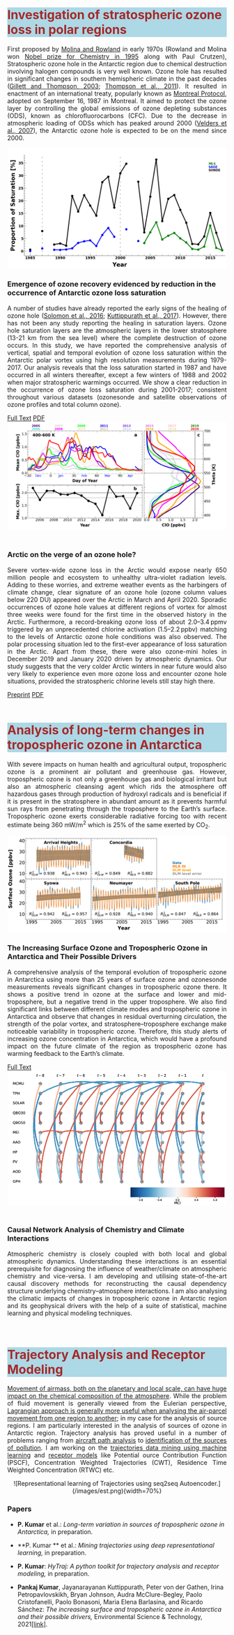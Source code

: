<!--
.. title: Research
.. slug: research
.. date: 2020-05-07 05:52:47 UTC+05:30
.. tags: 
.. category: 
.. link: 
.. description: 
.. type: text
-->

<style type="text/css">
  p a {
  text-decoration: underline;
}

  .row-eq-height {
  display: -webkit-box;
  display: -webkit-flex;
  display: -ms-flexbox;
  display: flex;
}

</style>


<!--For Altmetric badges-->
<script type='text/javascript' src='https://d1bxh8uas1mnw7.cloudfront.net/assets/embed.js'></script>
	
<!--For Dimensions badges-->
<script async src="https://badge.dimensions.ai/badge.js" charset="utf-8"></script>

<h1 style="background-color: #ADD8E6; color:#A52A2A">Investigation of stratospheric ozone loss in polar regions</h1>

<p align='justify'>
First proposed by <a href="https://www.nature.com/articles/249810a0" style="text-decoration: underline">Molina and Rowland</a> in early 1970s (Rowland and Molina won <a href="https://www.nobelprize.org/prizes/chemistry/1995/summary/" style="text-decoration: underline">Nobel prize for Chemistry in 1995</a> along with Paul Crutzen), Stratospheric ozone hole in the Antarctic region due to chemical destruction involving halogen compounds is very well known. Ozone hole has resulted in significant changes in southern hemispheric climate in the past decades (<a href="https://science.sciencemag.org/content/302/5643/273.full" style="text-decoration: underline">Gillett and Thompson, 2003</a>; <a href="https://www.nature.com/articles/ngeo1296">Thompson et al., 2011</a>). It resulted in enactment of an international treaty, popularly known as <a href="https://ozone.unep.org/treaties/montreal-protocol">Montreal Protocol</a>, adopted on September 16, 1987 in Montreal. It aimed to protect the ozone layer by controlling the global emissions of ozone depleting substances (ODS), known as chlorofluorocarbons (CFC). Due to the decrease in atmospheric loading of ODSs which has peaked around 2000 (<a href="https://www.pnas.org/content/104/12/4814">Velders et al., 2007</a>), the Antarctic ozone hole is expected to be on the mend since 2000. 
</p>

<div class="row row-cols-1 row-cols-sm-1 row-cols-md-1 row-cols-lg-2">

<div class="col mb-4 row-eq-height">
<div class="card">
<img class="card-img-top" src="/images/sonde11.png">
<div class="card-body">
<h3 class="card-title" align="left">Emergence of ozone recovery evidenced by reduction in the occurrence of Antarctic ozone loss saturation</h3>
<p class="card-text" align='justify'>A number of studies have already reported the early signs of the healing of ozone hole (<a href="https://science.sciencemag.org/content/353/6296/269.full">Solomon et al., 2016</a>; <a href="https://www.nature.com/articles/s41598-017-00722-7">Kuttippurath et al., 2017</a>). However, there has not been any study reporting the healing in saturation layers. Ozone hole saturation layers are the atmospheric layers in the lower stratosphere (13-21 km from the sea level) where the complete destruction of ozone occurs. In this study, we have reported the comprehensive analysis of vertical, spatial and temporal evolution of ozone loss saturation within the Antarctic polar vortex using high resolution measurements during 1979-2017. Our analysis reveals that the loss saturation started in 1987 and have occurred in all winters thereafter, except a few winters of 1988 and 2002 when major stratospheric warmings occurred. We show a clear reduction in the occurrence of ozone loss saturation during 2001-2017; consistent throughout various datasets (ozonesonde and satellite observations of ozone profiles and total column ozone). </p>
      
<span>
<a href="http://www.nature.com/articles/s41612-018-0052-6" class="btn btn-primary">Full Text</a>  
<a href="https://www.nature.com/articles/s41612-018-0052-6.pdf" class="btn btn-primary">PDF</a> 
</span>

</div>
</div>
</div>

<div class="col mb-4 row-eq-height">
<div class="card">
<img class="card-img-top" src="/images/clo.png">
<div class="card-body">
<h3 class="card-title" align="left"><br/>Arctic on the verge of an ozone hole? <br/></h3>
<p class="card-text" align='justify'>  Severe vortex-wide ozone loss in the Arctic would expose nearly 650 million people and ecosystem to unhealthy ultra-violet radiation levels. Adding to these worries, and extreme weather events as the harbingers of climate change, clear signature of an ozone hole (ozone column values below 220 DU) appeared over the Arctic in March and April 2020. Sporadic occurrences of ozone hole values at different regions of vortex for almost three weeks were found for the first time in the observed history in the Arctic. Furthermore, a record-breaking ozone loss of about 2.0–3.4 ppmv triggered by an unprecedented chlorine activation (1.5–2.2 ppbv) matching to the levels of Antarctic ozone hole conditions was also observed. The polar processing situation led to the first-ever appearance of loss saturation in the Arctic. Apart from these, there were also ozone-mini holes in December 2019 and January 2020 driven by atmospheric dynamics. Our study suggests that the very colder Arctic winters in near future would also very likely to experience even more ozone loss and encounter ozone hole situations, provided the stratospheric chlorine levels still stay high there. </p>
      
<span>
<a href="https://acp.copernicus.org/preprints/acp-2020-1313/" class="btn btn-primary">Preprint</a>  
<a href="https://acp.copernicus.org/preprints/acp-2020-1313/acp-2020-1313.pdf" class="btn btn-primary">PDF</a> 
</span>

</div>
</div>
</div>

</div>

<BR>

<h1 style="background-color: #ADD8E6; color:#A52A2A">Analysis of long-term changes in tropospheric ozone in Antarctica</h1>

<p align='justify'>
With severe impacts on human health and agricultural output, tropospheric ozone is a prominent air pollutant and greenhouse gas. However, tropospheric ozone is not only a greenhouse gas and
biological irritant but also an atmospheric cleansing agent which rids the atmosphere off hazardous gases through production of hydroxyl radicals and is beneficial if it is present in the stratosphere in abundant amount as it prevents harmful sun rays from penetrating through the troposphere to the Earth’s surface. Tropospheric ozone exerts considerable radiative forcing too with recent estimate being 360 mW/m<sup>2</sup> which is 25% of the same exerted by CO<sub>2</sub>.</p>

<div class="row row-cols-1 row-cols-sm-1 row-cols-md-1 row-cols-lg-2">

<div class="col mb-4 row-eq-height">
<div class="card">
<img class="card-img-top" src="/images/dlm.png">
<div class="card-body">
<h3 class="card-title" align="left">The Increasing Surface Ozone and Tropospheric Ozone in Antarctica and Their Possible Drivers</h3>
<p class="card-text" align='justify'>A comprehensive analysis of the temporal evolution of tropospheric ozone in Antarctica using more than 25 years of surface ozone and ozonesonde measurements reveals significant changes in tropospheric ozone there. It shows a positive trend in ozone at the surface and lower and mid-troposphere, but a negative trend in the upper troposphere. We also find significant links between different climate modes and tropospheric ozone in Antarctica and observe that changes in residual overturning circulation, the strength of the polar vortex, and stratosphere–troposphere exchange make noticeable variability in tropospheric ozone. Therefore, this study alerts of increasing ozone concentration in Antarctica, which would have a profound impact on the future climate of the region as tropospheric ozone has warming feedback to the Earth’s climate. </p>
      
<span>
<a href="https://pubs.acs.org/doi/10.1021/acs.est.0c08491" class="btn btn-primary">Full Text</a>  
</span>

</div>
</div>
</div>

<div class="col mb-4 row-eq-height">
<div class="card">
<img class="card-img-top" src="/images/causal.png">
<div class="card-body">
<h3 class="card-title" align="left"><br/>Causal Network Analysis of Chemistry and Climate Interactions <br/></h3>
<p class="card-text" align='justify'>  Atmospheric chemistry is closely coupled with both local and global atmospheric dynamics. Understanding these interactions is an essential prerequisite for diagnosing the influence of weather/climate on atmospheric chemistry and vice-versa. I am developing and utilising state-of-the-art causal discovery methods for reconstructing the causal dependency structure underlying chemistry–atmosphere interactions. I am also analysing the climatic impacts of changes in tropospheric ozone in Antarctic region and its geophysical drivers with the help of a suite of statistical, machine learning and physical modeling techniques.</p>

<span> </span>

</div>
</div>
</div>

</div>

<br/>

<h1 style="background-color: #ADD8E6; color:#A52A2A">Trajectory Analysis and Receptor Modeling</h1>

<p align='justify'>
<a href="https://linkinghub.elsevier.com/retrieve/pii/S0169809511002948">Movement of airmass, both on the planetary and local scale, can have huge impact on the chemical composition of the atmosphere</a>. While the problem of fluid movement is generally viewed from the Eulerian perspective, <a href="https://www.atmos-chem-phys.net/15/7877/2015/">Lagrangian approach is generally more useful when analysing the air-parcel movement from one region to another</a>; in my case for the analysis of source regions. I am particularly interested in the analysis of sources of ozone in Antarctic region. Trajectory analysis has proved useful in a number of problems ranging from <a href="https://arc.aiaa.org/doi/abs/10.2514/1.G000537?journalCode=jgcd">aircraft path analysis</a> to <a href="https://agupubs.onlinelibrary.wiley.com/doi/full/10.1029/2005JD006577">identification of the sources of pollution</a>. I am working on the <a href="https://www.mdpi.com/2220-9964/6/7/210">trajectories data mining using machine learning</a> and <a href="https://enveurope.springeropen.com/articles/10.1186/s12302-019-0233-x">receptor models</a> like Potential ource Contribution Function (PSCF), Concentration Weighted Trajectories (CWT), Residence Time Weighted Concentration (RTWC) etc.
</p>

<center>
![Representational learning of Trajectories using seq2seq Autoencoder.](/images/est.png){width=70%} 
</center>

<p></p>

### Papers

-   **P. Kumar** et al.: *Long-term variation in sources of tropospheric ozone in Antarctica,* in preparation.

-   **P. Kumar ** et al.: *Mining trajectories using deep representational learning,* in preparation.

-   **P. Kumar**: *HyTraj: A python toolkit for trajectory analysis and receptor modeling,* in preparation.
-   <p><strong>Pankaj Kumar</strong>, Jayanarayanan Kuttippurath, Peter von der Gathen, Irina Petropavlovskikh, Bryan Johnson, Audra McClure-Begley, Paolo Cristofanelli, Paolo Bonasoni, Maria Elena Barlasina, and Ricardo Sánchez: <em>The increasing surface and tropospheric ozone in Antarctica and their possible drivers,</em> Environmental Science &amp; Technology, 2021<a href="https://doi.org/10.1021/acs.est.0c08491">[link]</a>.</p>

